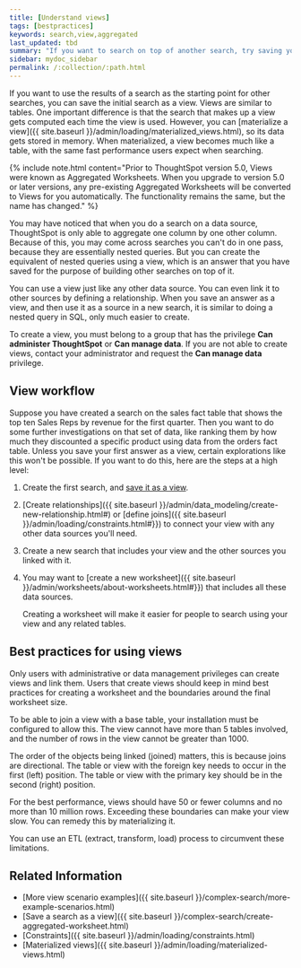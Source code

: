 ```yaml
---
title: [Understand views]
tags: [bestpractices]
keywords: search,view,aggregated
last_updated: tbd
summary: "If you want to search on top of another search, try saving your search as a view. Then, you can use the saved view as a data source for a new search."
sidebar: mydoc_sidebar
permalink: /:collection/:path.html
---
```

If you want to use the results of a search as the starting point for other searches, you can save the initial search as a view. Views are similar to tables. One important difference is that the search that makes up a view gets computed each time the view is used. However, you can [materialize a view]({{ site.baseurl }}/admin/loading/materialized_views.html), so its data gets stored in memory. When materialized, a view becomes much like a table, with the same fast performance users expect when searching.

{% include note.html content="Prior to ThoughtSpot version 5.0, Views were known as Aggregated Worksheets. When you upgrade to version 5.0 or later versions, any pre-existing Aggregated Worksheets will be converted to Views for you automatically. The functionality remains the same, but the name has changed." %}

You may have noticed that when you do a search on a data source, ThoughtSpot is only able to aggregate one
column by one other column. Because of this, you may come across searches you
can't do in one pass, because they are essentially nested queries. But you can
create the equivalent of nested queries using a view, which is
an answer that you have saved for the purpose of building other searches on top of it.

You can use a view just like any other data source. You
can even link it to other sources by defining a relationship. When you save an
answer as a view, and then use it as a source in a new search, it is
similar to doing a nested query in SQL, only much easier to create.

To create a view, you must belong to a group that has the
privilege **Can administer ThoughtSpot** or **Can manage data**. If you are
not able to create views, contact your administrator and request
the **Can manage data** privilege.

## View workflow

Suppose you have created a search on the sales fact table that shows the top ten
Sales Reps by revenue for the first quarter. Then you want to do some further
investigations on that set of data, like ranking them by how much they
discounted a specific product using data from the orders fact table. Unless you
save your first answer as a view, certain explorations like this won't be
possible. If you want to do this, here are the steps at a high level:

1. Create the first search, and [save it as a view](create-aggregated-worksheet.html#).
2. [Create relationships]({{ site.baseurl }}/admin/data_modeling/create-new-relationship.html#) or [define joins]({{ site.baseurl }}/admin/loading/constraints.html#}}) to connect your view with any other data sources you'll need.
3. Create a new search that includes your view and the other sources you linked with it.
4. You may want to [create a new worksheet]({{ site.baseurl }}/admin/worksheets/about-worksheets.html#}}) that includes all these data sources.

    Creating a worksheet will make it easier for people to search using your
    view and any related tables.

## Best practices for using views

Only users with administrative or data management privileges can create views and link them. Users that create views should keep in mind best practices for creating a worksheet and the boundaries around the final
worksheet size.

To be able to join a view with a base table, your installation
must be configured to allow this. The view cannot have
more than 5 tables involved, and the number of rows in the
view cannot be greater than 1000.

The order of the objects being linked (joined) matters, this is because joins are
directional. The table or view with the foreign key needs to occur
in the first (left) position. The table or view with the primary key should be in the
second (right) position.

For the best performance, views should have 50 or fewer
columns and no more than 10 million rows. Exceeding these boundaries can make
your view slow. You can remedy this by materializing it.

You can use an ETL (extract, transform, load) process to circumvent these
limitations.

## Related Information

-   [More view scenario examples]({{ site.baseurl }}/complex-search/more-example-scenarios.html)
-   [Save a search as a view]({{ site.baseurl }}/complex-search/create-aggregated-worksheet.html)  
-   [Constraints]({{ site.baseurl }}/admin/loading/constraints.html)
-   [Materialized views]({{ site.baseurl }}/admin/loading/materialized-views.html)
